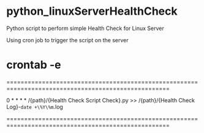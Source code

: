 # python_linuxServerHealthCheck
Python script to perform simple Health Check for Linux Server

Using cron job to trigger the script on the server
# crontab -e
====================================================================================================

0 * * * * /{path}/{Health Check Script Check}.py >> /{path}/{Health Check Log}-`date +\%Y\%m`.log

====================================================================================================
